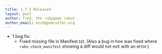 ```yaml
---
title: 1.7.1 Released
layout: post
author: fred, the rubygems robot
author_email: nick@gemcutter.org
---
```


* 1 bug fix:
  * Fixed missing file in Manifest.txt.  (Also a bug in hoe was fixed where
    `rake check_manifest` showing a diff would not exit with an error.)
